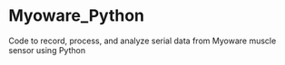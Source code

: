 # Myoware_Python
Code to record, process, and analyze serial data from Myoware muscle sensor using Python
